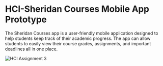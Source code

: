 # HCI-Sheridan Courses Mobile App Prototype
The Sheridan Courses app is a user-friendly mobile application designed to help students keep track of their academic progress. The app can allow students to easily view their course grades, assignments, and important deadlines all in one place.

![HCI Assignment 3](https://user-images.githubusercontent.com/50706598/226219305-27599a68-3dc2-4971-8c87-d9acc444368d.png)

